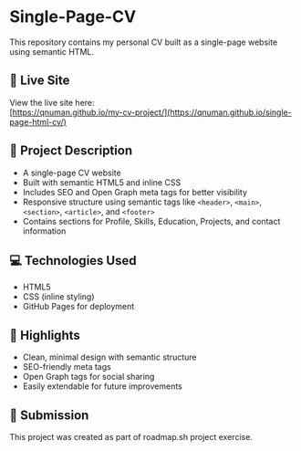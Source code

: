 # Single-Page-CV
This repository contains my personal CV built as a single-page website using semantic HTML. 

## 🔗 Live Site

View the live site here:  
[https://qnuman.github.io/my-cv-project/](https://qnuman.github.io/single-page-html-cv/)


## 📝 Project Description

- A single-page CV website
- Built with semantic HTML5 and inline CSS
- Includes SEO and Open Graph meta tags for better visibility
- Responsive structure using semantic tags like `<header>`, `<main>`, `<section>`, `<article>`, and `<footer>`
- Contains sections for Profile, Skills, Education, Projects, and contact information

## 💻 Technologies Used

- HTML5
- CSS (inline styling)
- GitHub Pages for deployment

## 📌 Highlights

- Clean, minimal design with semantic structure
- SEO-friendly meta tags
- Open Graph tags for social sharing
- Easily extendable for future improvements

## 📝 Submission

This project was created as part of roadmap.sh project exercise.
